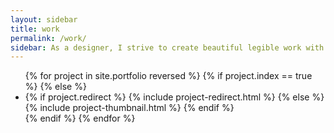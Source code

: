 ```yaml
---
layout: sidebar
title: work
permalink: /work/
sidebar: As a designer, I strive to create beautiful legible work with loads of personality and a high level of technical precision. To inquire about a new project or to license existing artwork please <a href="/contact/">reach out</a>
---
```


<ul>
    {% for project in site.portfolio reversed %}
        {% if project.index == true %}
        {% else %}
        <li class="grid">
            {% if project.redirect %}
                {% include project-redirect.html %}
            {% else %}
                {% include project-thumbnail.html %}
            {% endif %}
        </li>
        {% endif %}
    {% endfor %}
</ul>